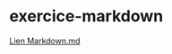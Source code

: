# exercice-markdown
[Lien Markdown.md](https://github.com/juju2307/exercice-markdown/blob/c04474cf3d5aa197dce00423e8a4e2e9613f9125/markdown.md)
